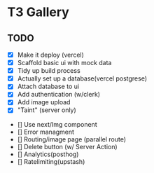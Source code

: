 # T3 Gallery
## TODO
- [x] Make it deploy (vercel)
- [x] Scaffold basic ui with mock data
- [x] Tidy up build process
- [x] Actually set up a database(vercel postgrese)
- [x] Attach database to ui
- [x] Add authentication (w/clerk)
- [x] Add image upload
- [x] "Taint" (server only)
- [] Use next/Img component
- [] Error managment
- [] Routing/image page (parallel route)
- [] Delete button (w/ Server Action)
- [] Analytics(posthog)
- [] Ratelimiting(upstash)
